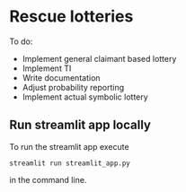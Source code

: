 # Rescue lotteries

To do:
 - Implement general claimant based lottery
 - Implement TI
 - Write documentation
 - Adjust probability reporting
 - Implement actual symbolic lottery

## Run streamlit app locally

To run the streamlit app execute

    streamlit run streamlit_app.py

in the command line.
